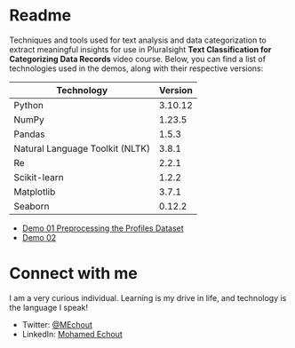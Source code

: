 # Readme
Techniques and tools used for text analysis and data categorization to extract meaningful insights for use in Pluralsight **Text Classification for Categorizing Data Records** video course. Below, you can find a list of technologies used in the demos, along with their respective versions:

| Technology                     | Version         |
| ------------------------------ | --------------- |
| Python                         | 3.10.12         |
| NumPy                          | 1.23.5          |
| Pandas                         | 1.5.3           |
| Natural Language Toolkit (NLTK)| 3.8.1           |
| Re                             | 2.2.1           |
| Scikit-learn                   | 1.2.2           |
| Matplotlib                     | 3.7.1           |
| Seaborn                        | 0.12.2          |

- [Demo 01 Preprocessing the Profiles Dataset](https://github.com/SimoCs/text-classification/blob/main/Demo%2001%20Preprocessing%20the%20Profiles%20Dataset.ipynb)
- [Demo 02 ](https://github.com/SimoCs/)

# Connect with me
I am a very curious individual. Learning is my drive in life, and technology is the language I speak!

- Twitter: [@MEchout](https://twitter.com/MEchout)
- LinkedIn: [Mohamed Echout](https://www.linkedin.com/in/mohamed-echout/)
